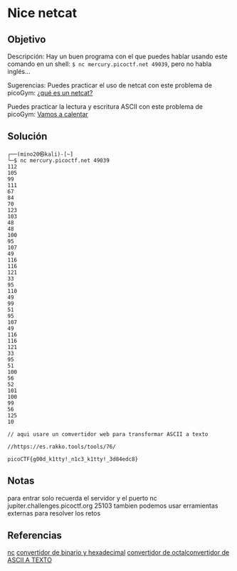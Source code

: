 # Nice netcat

## Objetivo 
Descripción:
Hay un buen programa con el que puedes hablar usando este comando en un shell: `$ nc mercury.picoctf.net 49039`, pero no habla inglés...

Sugerencias:
Puedes practicar el uso de netcat con este problema de picoGym: [¿qué es un netcat?](https://play.picoctf.org/practice/challenge/34)

Puedes practicar la lectura y escritura ASCII con este problema de picoGym: [Vamos a calentar](https://play.picoctf.org/practice/challenge/22)

## Solución 
``` shell
┌──(mino20㉿kali)-[~]
└─$ nc mercury.picoctf.net 49039
112 
105 
99 
111 
67 
84 
70 
123 
103 
48 
48 
100 
95 
107 
49 
116 
116 
121 
33 
95 
110 
49 
99 
51 
95 
107 
49 
116 
116 
121 
33 
95 
51 
100 
56 
52 
101 
100 
99 
56 
125 
10

// aqui usare un comvertidor web para transformar ASCII a texto

//https://es.rakko.tools/tools/76/

picoCTF{g00d_k1tty!_n1c3_k1tty!_3d84edc8}
```

## Notas
para entrar solo recuerda el servidor y el puerto
nc jupiter.challenges.picoctf.org 25103
tambien podemos usar erramientas externas para resolver los retos

## Referencias
[nc](https://linux.die.net/man/1/nc)
[convertidor de binario y hexadecimal](https://www.rapidtables.com/convert/number/binary-to-ascii.html)
[convertidor de octal](http://www.unit-conversion.info/texttools/octal/)[convertidor de ASCII A TEXTO](https://es.rakko.tools/tools/76/)